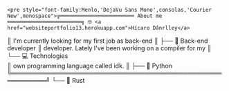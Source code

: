     <pre style="font-family:Menlo,'DejaVu Sans Mono',consolas,'Courier New',monospace">╔════════════════════════ About me ════════════════════════╗ 🤓 <a href="websiteportfolio13.herokuapp.com">Hícaro Dânrlley</a>       
║ I&#x27;m currently looking for my first job as back-end       ║ ├── 🔧 Back-end developer
║ developer. Lately I&#x27;ve been working on a compiler for my ║ └── 💻 Technologies      
║ own programming language called idk.                     ║     ├── 🐍 Python        
╚══════════════════════════════════════════════════════════╝     └── 🦀 Rust          
</pre>
    